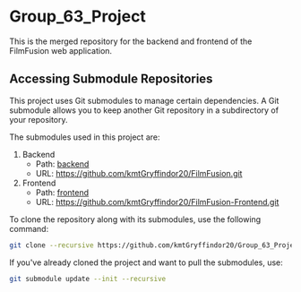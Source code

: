 # Group_63_Project
This is the merged repository for the backend and frontend of the FilmFusion web application.

## Accessing Submodule Repositories

This project uses Git submodules to manage certain dependencies. A Git submodule allows you to keep another Git repository in a subdirectory of your repository.

The submodules used in this project are:

1. Backend
   - Path: [backend](backend)
   - URL: https://github.com/kmtGryffindor20/FilmFusion.git
2. Frontend
   - Path: [frontend](frontend)
   - URL: https://github.com/kmtGryffindor20/FilmFusion-Frontend.git

To clone the repository along with its submodules, use the following command:

```bash
git clone --recursive https://github.com/kmtGryffindor20/Group_63_Project.git
```

If you've already cloned the project and want to pull the submodules, use:

```bash
git submodule update --init --recursive
```
